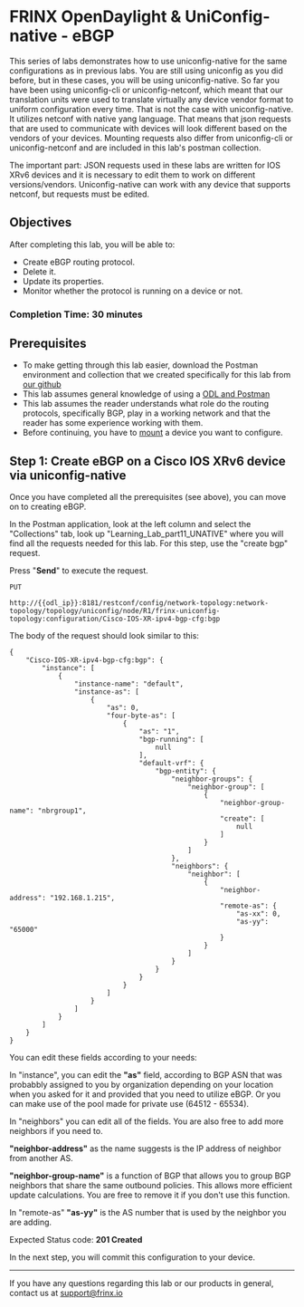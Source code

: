 # FRINX OpenDaylight & UniConfig-native - eBGP

This series of labs demonstrates how to use uniconfig-native for the same configurations as in previous labs. You are still using uniconfig as you did before, but in these cases, you will be using uniconfig-native. So far you have been using uniconfig-cli or uniconfig-netconf, which meant that our translation units were used to translate virtually any device vendor format to uniform configuration every time. That is not the case with uniconfig-native. It utilizes netconf with native yang language. That means that json requests that are used to communicate with devices will look different based on the vendors of your devices. Mounting requests also differ from uniconfig-cli or uniconfig-netconf and are included in this lab's postman collection.

The important part: JSON requests used in these labs are written for IOS XRv6 devices and it is necessary to edit them to work on different versions/vendors. Uniconfig-native can work with any device that supports netconf, but requests must be edited.

## Objectives

After completing this lab, you will be able to:

* Create eBGP routing protocol.
* Delete it.
* Update its properties.
* Monitor whether the protocol is running on a device or not.

### Completion Time: 30 minutes

## Prerequisites

* To make getting through this lab easier, download the Postman environment and collection that we created specifically for this lab from <a href="https://github.com/FRINXio/Postman/tree/carbon/development/learning_labs/part11">our github</a>
* This lab assumes general knowledge of using a <a href="https://developer.cisco.com/learning/modules/frinx-learning-labs">ODL and Postman</a>
* This lab assumes the reader understands what role do the routing protocols, specifically BGP, play in a working network and that the reader has some experience working with them.
* Before continuing, you have to <a href="https://developer.cisco.com/learning/modules/frinx-learning-labs">mount</a> a device you want to configure.



## Step 1: Create eBGP on a Cisco IOS XRv6 device via uniconfig-native

Once you have completed all the prerequisites (see above), you can move on to creating eBGP.

In the Postman application, look at the left column and select the "Collections" tab, look up "Learning_Lab_part11_UNATIVE" where you will find all the requests needed for this lab. For this step, use the "create bgp" request.

Press "**Send**" to execute the request.

```
PUT

http://{{odl_ip}}:8181/restconf/config/network-topology:network-topology/topology/uniconfig/node/R1/frinx-uniconfig-topology:configuration/Cisco-IOS-XR-ipv4-bgp-cfg:bgp
```


The body of the request should look similar to this:

```
{
    "Cisco-IOS-XR-ipv4-bgp-cfg:bgp": {
        "instance": [
            {
                "instance-name": "default",
                "instance-as": [
                    {
                        "as": 0,
                        "four-byte-as": [
                            {
                                "as": "1",
                                "bgp-running": [
                                    null
                                ],
                                "default-vrf": {
                                    "bgp-entity": {
                                        "neighbor-groups": {
                                            "neighbor-group": [
                                                {
                                                    "neighbor-group-name": "nbrgroup1",
                                                    "create": [
                                                        null
                                                    ]
                                                }
                                            ]
                                        },
                                        "neighbors": {
                                            "neighbor": [
                                                {
                                                    "neighbor-address": "192.168.1.215",
                                                    "remote-as": {
                                                        "as-xx": 0,
                                                        "as-yy": "65000"
                                                    }
                                                }
                                            ]
                                        }
                                    }
                                }
                            }
                        ]
                    }
                ]
            }
        ]
    }
}
```
You can edit these fields according to your needs:

In "instance", you can edit the **"as"** field, according to BGP ASN that was probabbly assigned to you by organization depending on your location when you asked for it and provided that you need to utilize eBGP. Or you can make use of  the pool made for private use (64512 - 65534).

In "neighbors" you can edit all of the fields. You are also free to add more neighbors if you need to.

**"neighbor-address"** as the name suggests is the IP address of neighbor from another AS. 

**"neighbor-group-name"** is a function of BGP that allows you to group BGP neighbors that share the same outbound policies. This allows more efficient update calculations. You are free to remove it if you don't use this function.

In "remote-as" **"as-yy"** is the AS number that is used by the neighbor you are adding.


Expected Status code: **201 Created**

In the next step, you will commit this configuration to your device.

---
If you have any questions regarding this lab or our products in general, contact us at [support@frinx.io](mailto:support@frinx.io)